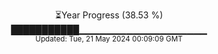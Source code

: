 <p align="center">
⏳Year Progress (38.53 %)<br>
███████████▁▁▁▁▁▁▁▁▁▁▁▁▁▁▁▁▁▁▁ <br>
<sub>Updated: Tue, 21 May 2024 00:09:09 GMT</sub>
</p>


